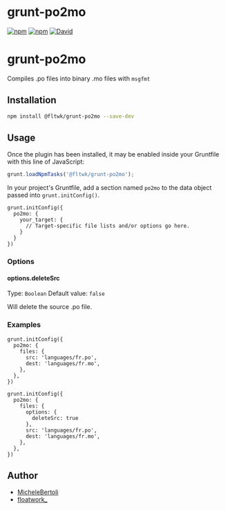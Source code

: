 # grunt-po2mo

[![npm](https://flat.badgen.net/npm/license/@fltwk/grunt-po2mo)](https://www.npmjs.org/package/@fltwk/grunt-po2mo)
[![npm](https://flat.badgen.net/npm/v/@fltwk/grunt-po2mo)](https://www.npmjs.org/package/@fltwk/grunt-po2mo)
[![David](https://flat.badgen.net/david/dev/fltwk/grunt-po2mo)](https://david-dm.org/fltwk/grunt-po2mo?type=dev)

# grunt-po2mo

Compiles .po files into binary .mo files with `msgfmt`

## Installation

```sh
npm install @fltwk/grunt-po2mo --save-dev
```

## Usage

Once the plugin has been installed, it may be enabled inside your Gruntfile with this line of JavaScript:

```js
grunt.loadNpmTasks('@fltwk/grunt-po2mo');
```

In your project's Gruntfile, add a section named `po2mo` to the data object passed into `grunt.initConfig()`.

```
grunt.initConfig({
  po2mo: {
    your_target: {
      // Target-specific file lists and/or options go here.
    }
  }
})
```

### Options

#### options.deleteSrc

Type: `Boolean`
Default value: `false`

Will delete the source .po file.

### Examples

```
grunt.initConfig({
  po2mo: {
    files: {
      src: 'languages/fr.po',
      dest: 'languages/fr.mo',
    },
  },
})
```

```
grunt.initConfig({
  po2mo: {
    files: {
      options: {
        deleteSrc: true
      },
      src: 'languages/fr.po',
      dest: 'languages/fr.mo',
    },
  },
})
```

## Author

- [MicheleBertoli](https://github.com/MicheleBertoli/)
- [floatwork_](https://github.com/fltwk/)

